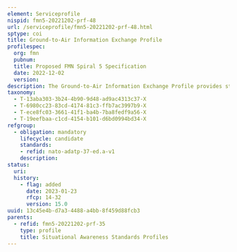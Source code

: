 ```yaml
---
element: Serviceprofile
nispid: fmn5-20221202-prf-48
url: /serviceprofile/fmn5-20221202-prf-48.html
sptype: coi
title: Ground-to-Air Information Exchange Profile
profilespec:
  org: fmn
  pubnum: 
  title: Proposed FMN Spiral 5 Specification
  date: 2022-12-02
  version: 
description: The Ground-to-Air Information Exchange Profile provides standards and guidance to support the exchange of Friendly Force Tracking information within a coalition network or a federation of networks over Link 16.
taxonomy:
  - T-13aba303-3b24-4b90-9d48-ad9ac4313c37-X
  - T-6980cc23-83cd-4174-81c3-ffb7ac3997b9-X
  - T-ece8fc03-3661-41f1-ba4b-7ba8fedf9a56-X
  - T-19eefbaa-c1cd-4154-b101-d6bd0994bd34-X
refgroup:
  - obligation: mandatory
    lifecycle: candidate
    standards: 
    - refid: nato-adatp-37-ed.a-v1
    description: 
status:
  uri: 
  history: 
    - flag: added
      date: 2023-01-23
      rfcp: 14-32
      version: 15.0
uuid: 13c45e4b-d7a3-4488-a4bb-8f459d88fcb3
parents:
  - refid: fmn5-20221202-prf-35
    type: profile
    title: Situational Awareness Standards Profiles
---
```

